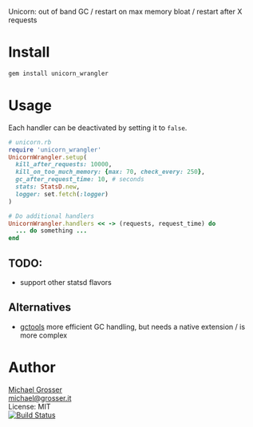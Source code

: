 Unicorn: out of band GC / restart on max memory bloat / restart after X requests

Install
=======

```Bash
gem install unicorn_wrangler
```

Usage
=====

Each handler can be  deactivated by setting it to `false`.

```Ruby
# unicorn.rb
require 'unicorn_wrangler'
UnicornWrangler.setup(
  kill_after_requests: 10000,
  kill_on_too_much_memory: {max: 70, check_every: 250},
  gc_after_request_time: 10, # seconds
  stats: StatsD.new,
  logger: set.fetch(:logger)
)

# Do additional handlers
UnicornWrangler.handlers << -> (requests, request_time) do
  ... do something ...
end
```

## TODO:
 - support other statsd flavors

## Alternatives
 - [gctools](https://github.com/tmm1/gctools) more efficient GC handling, but needs a native extension / is more complex

Author
======
[Michael Grosser](http://grosser.it)<br/>
michael@grosser.it<br/>
License: MIT<br/>
[![Build Status](https://travis-ci.org/grosser/unicorn_wrangler.png)](https://travis-ci.org/grosser/unicorn_wrangler)
